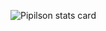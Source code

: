 <!--# Pipilson-->
<p>
<img align="center" src="https://github-readme-stats.vercel.app/api/top-langs?username=Pipilson&theme=default&title_color=C9D1D9&text_color=C9D1D9&bg_color=161B22&hide_border=true&layout=compact" alt="Pipilson stats card" /></p>
